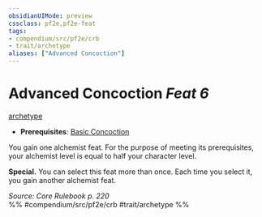 ```yaml
---
obsidianUIMode: preview
cssclass: pf2e,pf2e-feat
tags:
- compendium/src/pf2e/crb
- trait/archetype
aliases: ["Advanced Concoction"]
---
```

# Advanced Concoction  *Feat 6*  
[archetype](../../rules/traits/archetype.md)  

- **Prerequisites**: [Basic Concoction](basic-concoction.md)

You gain one alchemist feat. For the purpose of meeting its prerequisites, your alchemist level is equal to half your character level.

**Special.** You can select this feat more than once. Each time you select it, you gain another alchemist feat.

*Source: Core Rulebook p. 220*  
%% #compendium/src/pf2e/crb #trait/archetype %%
